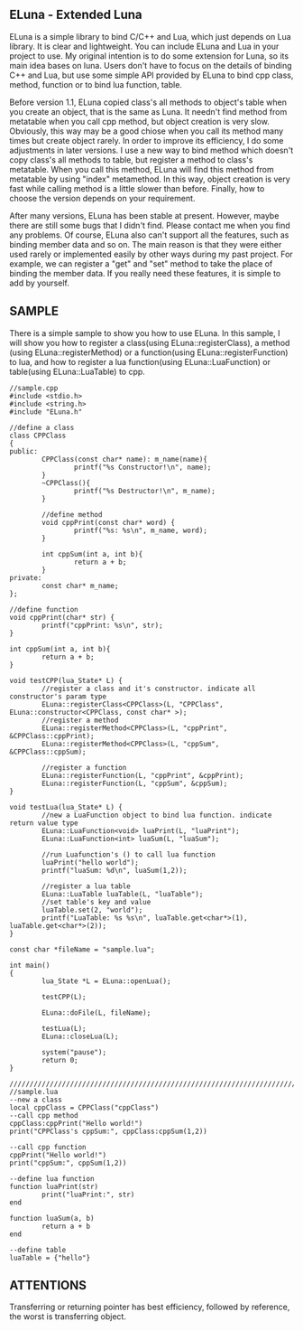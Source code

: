 ## ELuna - Extended Luna
ELuna is a simple library to bind C/C++ and Lua, which just depends on Lua library. It is clear and
lightweight. You can include ELuna and Lua in your project to use. My original intention is to do 
some extension for Luna, so its main idea bases on luna. Users don't have to focus on the details of 
binding C++ and Lua, but use some simple API provided by ELuna to bind cpp class, method, function or 
to bind lua function, table.

Before version 1.1, ELuna copied class's all methods to object's table when you create an object, that 
is the same as Luna. It needn't find method from metatable when you call cpp method, but object creation 
is very slow. Obviously, this way may be a good chiose when you call its method many times but create 
object rarely. In order to improve its efficiency, I do some adjustments in later versions. I use a new 
way to bind method which doesn't copy class's all methods to table, but register a method to class's 
metatable. When you call this method, ELuna will find this method from metatable by using "index" metamethod. 
In this way, object creation is very fast while calling method is a little slower than before. Finally, how 
to choose the version depends on your requirement.

After many versions, ELuna has been stable at present. However, maybe there are still some bugs that I didn't 
find. Please contact me when you find any problems. Of course, ELuna also can't support all the features, such
as binding member data and so on. The main reason is that they were either used rarely or implemented easily 
by other ways during my past project. For example, we can register a "get" and "set" method to take the place
of binding the member data. If you really need these features, it is simple to add by yourself.

## SAMPLE
There is a simple sample to show you how to use ELuna. In this sample, I will show you 
how to register a class(using ELuna::registerClass), a method (using ELuna::registerMethod) or 
a function(using ELuna::registerFunction) to lua, and how to register a lua 
function(using ELuna::LuaFunction) or table(using ELuna::LuaTable) to cpp.

```
//sample.cpp
#include <stdio.h>
#include <string.h>
#include "ELuna.h"

//define a class
class CPPClass
{
public:
        CPPClass(const char* name): m_name(name){
                printf("%s Constructor!\n", name);
        }
        ~CPPClass(){
                printf("%s Destructor!\n", m_name);
        }

        //define method
        void cppPrint(const char* word) {
                printf("%s: %s\n", m_name, word);
        }

        int cppSum(int a, int b){
                return a + b;
        }
private:
        const char* m_name;
};

//define function
void cppPrint(char* str) {
        printf("cppPrint: %s\n", str);
}

int cppSum(int a, int b){
        return a + b;
}

void testCPP(lua_State* L) {
        //register a class and it's constructor. indicate all constructor's param type
        ELuna::registerClass<CPPClass>(L, "CPPClass", ELuna::constructor<CPPClass, const char* >);
        //register a method
        ELuna::registerMethod<CPPClass>(L, "cppPrint", &CPPClass::cppPrint);
        ELuna::registerMethod<CPPClass>(L, "cppSum", &CPPClass::cppSum);

        //register a function
        ELuna::registerFunction(L, "cppPrint", &cppPrint);
        ELuna::registerFunction(L, "cppSum", &cppSum);
}

void testLua(lua_State* L) {
        //new a LuaFunction object to bind lua function. indicate return value type
        ELuna::LuaFunction<void> luaPrint(L, "luaPrint");
        ELuna::LuaFunction<int> luaSum(L, "luaSum");

        //run Luafunction's () to call lua function
        luaPrint("hello world");
        printf("luaSum: %d\n", luaSum(1,2));

        //register a lua table
        ELuna::LuaTable luaTable(L, "luaTable");
        //set table's key and value
        luaTable.set(2, "world");
        printf("LuaTable: %s %s\n", luaTable.get<char*>(1), luaTable.get<char*>(2));
}

const char *fileName = "sample.lua";

int main()
{
        lua_State *L = ELuna::openLua();

        testCPP(L);

        ELuna::doFile(L, fileName);

        testLua(L);
        ELuna::closeLua(L);

        system("pause");
        return 0;
}
```

```
/////////////////////////////////////////////////////////////////////////
//sample.lua
--new a class
local cppClass = CPPClass("cppClass")
--call cpp method
cppClass:cppPrint("Hello world!")
print("CPPClass's cppSum:", cppClass:cppSum(1,2))

--call cpp function
cppPrint("Hello world!")
print("cppSum:", cppSum(1,2))

--define lua function
function luaPrint(str)
        print("luaPrint:", str)
end

function luaSum(a, b)
        return a + b
end

--define table
luaTable = {"hello"}
```

## ATTENTIONS
Transferring or returning pointer has best efficiency, followed by reference, the worst is transferring object.


